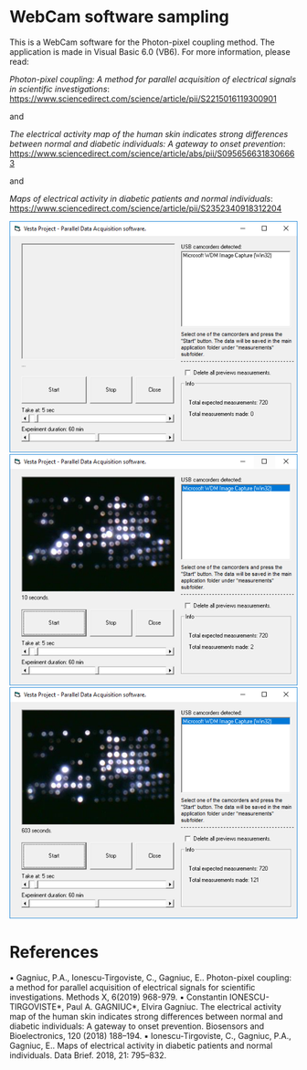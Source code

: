 # WebCam software sampling
This is a WebCam software for the Photon-pixel coupling method. The application is made in Visual Basic 6.0 (VB6). For more information, please read:

<i>Photon-pixel coupling: A method for parallel acquisition of electrical signals in scientific investigations</i>:
https://www.sciencedirect.com/science/article/pii/S2215016119300901

and

<i>The electrical activity map of the human skin indicates strong differences between normal and diabetic individuals: A gateway to onset prevention</i>:
https://www.sciencedirect.com/science/article/abs/pii/S0956566318306663

and

<i>Maps of electrical activity in diabetic patients and normal individuals</i>:
https://www.sciencedirect.com/science/article/pii/S2352340918312204

![screenshot](https://github.com/Gagniuc/WebCam-software-sampling/blob/main/WebCam%20software%20(1).PNG)
![screenshot](https://github.com/Gagniuc/WebCam-software-sampling/blob/main/WebCam%20software%20(2).PNG)
![screenshot](https://github.com/Gagniuc/WebCam-software-sampling/blob/main/WebCam%20software%20(3).PNG)

# References
▪	Gagniuc, P.A., Ionescu-Tirgoviste, C., Gagniuc, E.. Photon-pixel coupling: a method for parallel acquisition of electrical signals for scientific investigations. Methods X, 6(2019)  968-979.
▪	Constantin IONESCU-TIRGOVISTE*, Paul A. GAGNIUC*, Elvira Gagniuc. The electrical activity map of the human skin indicates strong differences between normal and diabetic individuals: A gateway to onset prevention. Biosensors and Bioelectronics, 120 (2018) 188–194. 
▪	Ionescu-Tirgoviste, C., Gagniuc, P.A., Gagniuc, E.. Maps of electrical activity in diabetic patients and normal individuals.  Data Brief. 2018, 21: 795–832.
